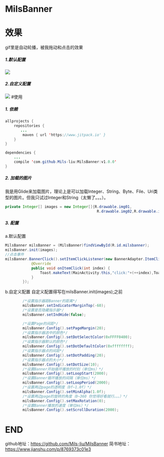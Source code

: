 # MilsBanner

# 效果
gif里是自动轮播，被我拖动和点击的效果
##### 1.默认配置
![](https://upload-images.jianshu.io/upload_images/7019098-b09e1cd1a3e7b531.gif?imageMogr2/auto-orient/strip)
##### 2.自定义配置
![](https://upload-images.jianshu.io/upload_images/7019098-31c72842ab7f5d58.gif?imageMogr2/auto-orient/strip)
#使用
##### 1. 依赖
````java
allprojects {
    repositories {
       ...
        maven { url 'https://www.jitpack.io' }
    }
}
````
````java
dependencies {
    ...
    compile 'com.github.Mils-liu:MilsBanner:v1.0.0'
}
````
##### 2. 加载的图片
我是用Glide来加载图片，理论上是可以加载Integer、String、Byte、File、Uri类型的图片。但我只试过Integer和String（太懒了。。。）。
````java
private Integer[] images = new Integer[]{R.drawable.img01,
                                          R.drawable.img02,R.drawable.img03};
````
##### 3. 配置
a.默认配置
````java
MilsBanner milsBanner = (MilsBanner)findViewById(R.id.milsbanner);
milsBanner.init(images);
//点击事件
milsBanner.BannerClick().setItemClickListener(new BannerAdapter.ItemClickListener() {
            @Override
            public void onItemClick(int index) {
                Toast.makeText(MainActivity.this,"click:"+(++index),Toast.LENGTH_SHORT).show();
            }
        });
````
b.自定义配置
自定义配置得写在milsBanner.init(images);之前
````java
        /*设置指示器距Banner的距离*/
        milsBanner.setIndicatorMarginTop(-60);
        /*设置是否隐藏指示器*/
        milsBanner.setIndHide(false);

        /*设置Page的间距*/
        milsBanner.Config().setPageMargin(20);
        /*设置指示器选中的颜色*/
        milsBanner.Config().setDotSelectColor(0xFFFF0400);
        /*设置指示器默认的颜色*/
        milsBanner.Config().setDotDefaultColor(0xffffffff);
        /*设置指示器点的间距*/
        milsBanner.Config().setDotPadding(20);
        /*设置指示器点的大小*/
        milsBanner.Config().setDotSize(10);
        /*设置Banner开始循环播放的时刻（单位ms）*/
        milsBanner.Config().setLoopStart(2000);
        /*设置Banner循环播放的间隔（单位ms）*/
        milsBanner.Config().setLoopPeriod(2000);
        /*设置两边page的透明度（0f~1.0f）*/
        milsBanner.Config().setMinAlpha(1.0f);
        /*设置两边page的旋转的角度（0~360 你觉得好看就行。。。）*/
        milsBanner.Config().setMaxRotation(0);
        /*设置Banner播放的速度（单位ms）*/
        milsBanner.Config().setScrollDuration(2000);
````
# END
github地址：https://github.com/Mils-liu/MilsBanner
简书地址：https://www.jianshu.com/p/8769373c01e3
